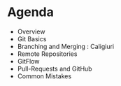 # Agenda
* Overview    
* Git Basics  
* Branching and Merging : Caligiuri
* Remote Repositories
* GitFlow
* Pull-Requests and GitHub
* Common Mistakes
